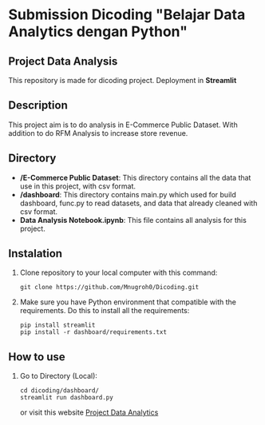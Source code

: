 # Submission Dicoding "Belajar Data Analytics dengan Python"

## Project Data Analysis

This repository is made for dicoding project. Deployment in **Streamlit** 

## Description

This project aim is to do analysis in E-Commerce Public Dataset. With addition to do RFM Analysis to increase store revenue.

## Directory

- **/E-Commerce Public Dataset**: This directory contains all the data that use in this project, with csv format.
- **/dashboard**: This directory contains main.py which used for build dashboard, func.py to read datasets, and data that already cleaned with csv format.
- **Data Analysis Notebook.ipynb**: This file contains all analysis for this project.

## Instalation

1. Clone repository to your local computer with this command:

   ```shell
   git clone https://github.com/Mnugroh0/Dicoding.git 
   ```

2. Make sure you have Python environment that compatible with the requirements. Do this to install all the requirements:

   ```shell
   pip install streamlit
   pip install -r dashboard/requirements.txt
   ```

## How to use

1. Go to Directory (Local):

   ```shell
   cd dicoding/dashboard/
   streamlit run dashboard.py
   ```

   or visit this website [Project Data Analytics](https://dicoding-v4w8jkyg8myxvjmeag2nrd.streamlit.app/)
